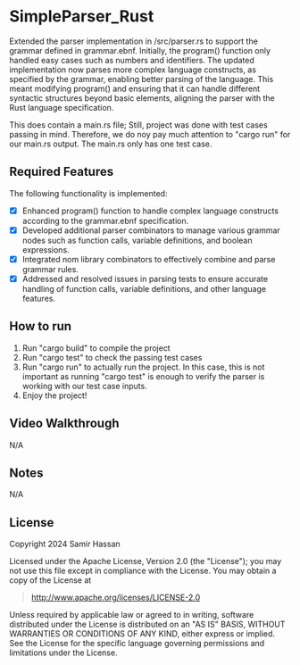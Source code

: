 # SimpleParser_Rust

Extended the parser implementation in /src/parser.rs to support the grammar defined in grammar.ebnf. Initially, the program() function only handled easy cases such as numbers and identifiers. The updated implementation now parses more complex language constructs, as specified by the grammar, enabling better parsing of the language. This meant modifying program() and ensuring that it can handle different syntactic structures beyond basic elements, aligning the parser with the Rust language specification.

This does contain a main.rs file; Still, project was done with test cases passing in mind. Therefore, we do noy pay much attention to "cargo run" for our main.rs output. The main.rs only has one test case.


## Required Features

The following functionality is implemented:

- [X] Enhanced program() function to handle complex language constructs according to the grammar.ebnf specification.
- [X] Developed additional parser combinators to manage various grammar nodes such as function calls, variable definitions, and boolean expressions.
- [X] Integrated nom library combinators to effectively combine and parse grammar rules.
- [X] Addressed and resolved issues in parsing tests to ensure accurate handling of function calls, variable definitions, and other language features.

## How to run

1. Run "cargo build" to compile the project
2. Run "cargo test" to check the passing test cases
3. Run "cargo run" to actually run the project. In this case, this is not important as running "cargo test" is enough to verify the parser is working with our test case inputs.
4. Enjoy the project!

## Video Walkthrough

N/A

## Notes

N/A

## License

Copyright 2024 Samir Hassan

Licensed under the Apache License, Version 2.0 (the "License"); you may not use this file except in compliance with the License. You may obtain a copy of the License at

> http://www.apache.org/licenses/LICENSE-2.0

Unless required by applicable law or agreed to in writing, software distributed under the License is distributed on an "AS IS" BASIS, WITHOUT WARRANTIES OR CONDITIONS OF ANY KIND, either express or implied. See the License for the specific language governing permissions and limitations under the License.